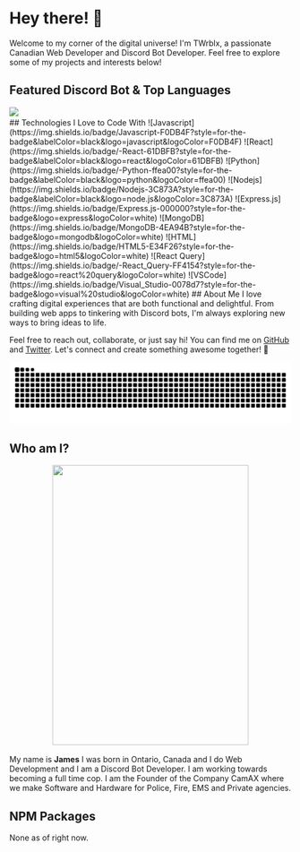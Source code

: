 # Hey there! 👋

Welcome to my corner of the digital universe! I'm TWrblx, a passionate Canadian Web Developer and Discord Bot Developer. Feel free to explore some of my projects and interests below!

## Featured Discord Bot & Top Languages
<div>
  </a>
  </a>
 <img src="https://wakatime.com/share/@TwrblxDevs/6ae8d35c-d4c9-45b1-9547-1add631040a2.svg"></img>

   
</div>
## Technologies I Love to Code With
 ![Javascript](https://img.shields.io/badge/Javascript-F0DB4F?style=for-the-badge&labelColor=black&logo=javascript&logoColor=F0DB4F)
 ![React](https://img.shields.io/badge/-React-61DBFB?style=for-the-badge&labelColor=black&logo=react&logoColor=61DBFB)
 ![Python](https://img.shields.io/badge/-Python-ffea00?style=for-the-badge&labelColor=black&logo=python&logoColor=ffea00)
 ![Nodejs](https://img.shields.io/badge/Nodejs-3C873A?style=for-the-badge&labelColor=black&logo=node.js&logoColor=3C873A)
 ![Express.js](https://img.shields.io/badge/Express.js-000000?style=for-the-badge&logo=express&logoColor=white)
 ![MongoDB](https://img.shields.io/badge/MongoDB-4EA94B?style=for-the-badge&logo=mongodb&logoColor=white)
 ![HTML](https://img.shields.io/badge/HTML5-E34F26?style=for-the-badge&logo=html5&logoColor=white)
 ![React Query](https://img.shields.io/badge/-React_Query-FF4154?style=for-the-badge&logo=react%20query&logoColor=white)
 ![VSCode](https://img.shields.io/badge/Visual_Studio-0078d7?style=for-the-badge&logo=visual%20studio&logoColor=white)

</div>
## About Me
I love crafting digital experiences that are both functional and delightful. From building web apps to tinkering with Discord bots, I'm always exploring new ways to bring ideas to life.

Feel free to reach out, collaborate, or just say hi! You can find me on [GitHub](https://github.com/TwrblxDevs) and [Twitter](https://twitter.com/TW_rblx4). Let's connect and create something awesome together! 🚀

<p align="center">
  <img src="https://github.com/VishwaGauravIn/VishwaGauravIn/blob/output/github-contribution-grid-snake.svg">
</p>


## Who am I?
<p align="center">
    <img src="https://us-east-1.tixte.net/uploads/cdn.rosearcher.xyz/James.png" width="350" height="500">
</p>

My name is <b>James</b> I was born in Ontario, Canada and I do Web Development and I am a Discord Bot Developer. I am working towards becoming a full time cop. I am the Founder of the Company CamAX where we make Software and Hardware for Police, Fire, EMS and Private agencies.


## NPM Packages
None as of right now.

</div>
